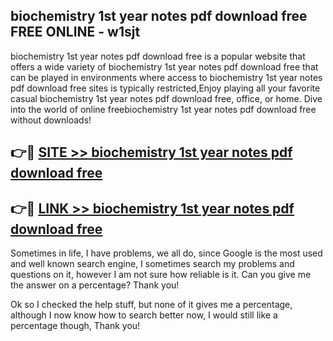 ## biochemistry 1st year notes pdf download free FREE ONLINE - w1sjt

biochemistry 1st year notes pdf download free is a popular website that offers a wide variety of biochemistry 1st year notes pdf download free that can be played in environments where access to biochemistry 1st year notes pdf download free sites is typically restricted,Enjoy playing all your favorite casual biochemistry 1st year notes pdf download free, office, or home. Dive into the world of online freebiochemistry 1st year notes pdf download free without downloads!

## 👉🔴 [SITE >> biochemistry 1st year notes pdf download free](http://news.freeplayer.one?title=biochemistry_1st_year_notes_pdf_download_free&ref=FRRE)

## 👉🔴 [LINK >> biochemistry 1st year notes pdf download free](http://news.freeplayer.one?title=biochemistry_1st_year_notes_pdf_download_free&ref=FREE)

Sometimes in life, I have problems, we all do, since Google is the most used and well known search engine, I sometimes search my problems and questions on it, however I am not sure how reliable is it. Can you give me the answer on a percentage? Thank you!

Ok so I checked the help stuff, but none of it gives me a percentage, although I now know how to search better now, I would still like a percentage though, Thank you!